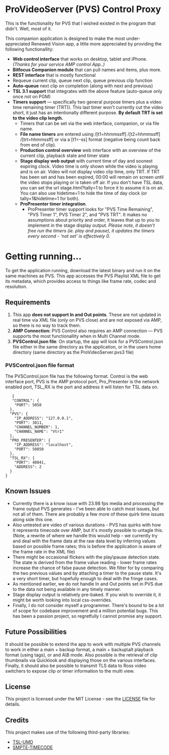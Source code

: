 # ProVideoServer (PVS) Control Proxy

This is the functionality for PVS that I wished existed in the program that didn't. Well, most of it.

This companion application is designed to make the most under-appreciated Renewed Vision app, a little more appreciated by providing the following functionallity:

 - **Web control interface** that works on desktop, tablet and iPhone. *(Thanks for your service AMP control App..)*
 - **Bitfocus Companion module** that can pull names and items, plus more.
 - **REST interface** that is mostly functional
 - Requeue current clip, queue next clip, queue previous clip function
 - **Auto-queue** next clip on completion (along with next and previous)
 - **TSL 3.1 support** that integrates with the above feature (auto-queue only once not on PGM)
 - **Timers support** — specifically two general purpose timers plus a video time remaining timer (TRT)). This last timer won't currently cut the video short, it just has an intentionally different purpose. **By default TRT is set to the video clip length.**
	 - Timers that can be set via the web interface, companion, or via file name.
	 - **File name timers** are entered using /[t1=hhmmssff] /[t2=hhmmssff] /[trt=hhmmssff] or via a [t1=-ss] format (negative being count back from end of clip).
	 - **Production control overview** web interface with an overview of the current clip, playback state and timer state
	 - **Stage display web output** with current time of day and soonest expiring clock. Video time is only shown while the video is playing and is on air. Video will not display video clip time, only TRT. If TRT has been set and has been expired, 00:00 will remain on screen until the video stops playing or is taken off air. If you don't have TSL data, you can set the url stage.html?tally=1 to force it to assume it is on air. You can also use hidetime=1 to hide the time of day clock (or tally=1&hidetime=1 for both).
	 - **ProPresenter timer integration**.
		 - ProPresenter timer support looks for "PVS Time Remaining", "PVS Timer 1", PVS Timer 2", and "PVS TRT". It makes no assumptions about priority and order, it leaves that up to you to implement in the stage display output. *Please note, it doesn't free run the timers (ie. play and pause), it updates the timers every second - 'not set' is effectively 0.*

# Getting running...

To get the application running, download the latest binary and run it on the same machines as PVS.
This app accesses the PVS Playlist XML file to get its metadata, which provides access to things like frame rate, codec and resolution. 

## Requirements

 1. This app **does not support In and Out points**. These are not updated
    in real time via XML file (only on PVS close) and are not exposed via AMP, so there is no way to track them.
   2. **AMP Connection:** PVS Control also requires an AMP connection — PVS supports the most functionallity when in Multi Channel mode.
   3. **PVSControl.json file**: On startup, the app will look for a PVSControl.json file either in the same directory as the application, or in the users home directory (same directory as the ProVideoServer.pvs3 file)
    

### PVSControl.json file format

The PVSControl.json file has the following format.
Control is the web interface port, PVS is the AMP protocol port, Pro_Presenter is the network enabled port, TSL_RX is the port and address it will listen for TSL data on.

       { 
       "CONTROL": {
        "PORT": 5050
      },
      "PVS": {
        "IP_ADDRESS": "127.0.0.1",
        "PORT": 3811,
        "CHANNEL_NUMBER": 1,
        "CHANNEL_NAME": "Vtr1"
      },
      "PRO_PRESENTER": {
        "IP_ADDRESS": "localhost",
        "PORT": 50050
      },
      "TSL_RX": {
        "PORT": 40041,
        "ADDRESS": 2
      }
    }

## Known Issues

- Currently there is a know issue with 23.98 fps media and processing the frame output PVS generates - I've been able to catch most issues, but not all of them. There are probably a few more of these quirk time issues along side this one.
- Also untested are video of various durations - PVS has quirks with how it represents timecode over AMP, but it's mostly possible to untagle this. (Note, a rewrite of where we handle this would help - we currently try and deal with the frame data at the raw data level by inferring values based on possible frame rates; this is before the application is aware of the frame rate in the XML file)
- There might be occasional flickers with the play\pause detection state. The state is derived from the frame value reading - lower frame rates increase the chance of false pause detection. We filter for by comparing the two previous values and by attaching a timer to the pause state. It's a very short timer, but hopefully enough to deal with the fringe cases.
- As mentioned earlier, we do not handle In and Out points set in PVS due to the data not being available in any timely manner.
- Stage display output is relatively pre-baked. If you wish to override it, it might be worth looking into local css-overrides.
- Finally, I do not consider myself a programmer. There's bound to be a lot of scope for codebase improvement and a million potential bugs. This has been a passion project, so regretfully I cannot promise any support.


## Future Possibilities

It should be possible to extend the app to work with multiple PVS channels to work in either a main + backup format, a main + backup\alt playback format (using tags), or and A\B mode.
Also possible is the retrieval of clip thumbnails via Quicklook and displaying those on the various interfaces.
Finally, it should also be possible to transmit TLS data to Ross video switchers to expose clip or timer information to the multi view.

## License
This project is licensed under the MIT License - see the [LICENSE](LICENSE) file for details.

## Credits
This project makes use of the following third-party libraries:

 - [TSL-UMD](https://github.com/willosof/tsl-umd)
 - [SMPTE-TIMECODE](https://github.com/CrystalComputerCorp/smpte-timecode)
